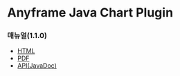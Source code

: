 Anyframe Java Chart Plugin
====

### 매뉴얼(1.1.0)
* [HTML](http://dev.anyframejava.org/docs/anyframe/plugin/optional/chart/1.1.0/reference/htmlsingle/chart.html)
* [PDF](http://dev.anyframejava.org/docs/anyframe/plugin/optional/chart/1.1.0/reference/pdf/chart-1.1.0.pdf)
* [API(JavaDoc)](http://dev.anyframejava.org/docs/anyframe/plugin/optional/chart/1.1.0/javadoc/index.html)



